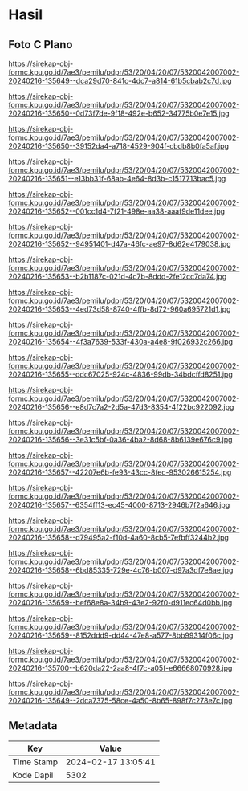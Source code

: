 # Hasil

## Foto C Plano

https://sirekap-obj-formc.kpu.go.id/7ae3/pemilu/pdpr/53/20/04/20/07/5320042007002-20240216-135649--dca29d70-841c-4dc7-a814-61b5cbab2c7d.jpg

https://sirekap-obj-formc.kpu.go.id/7ae3/pemilu/pdpr/53/20/04/20/07/5320042007002-20240216-135650--0d73f7de-9f18-492e-b652-34775b0e7e15.jpg

https://sirekap-obj-formc.kpu.go.id/7ae3/pemilu/pdpr/53/20/04/20/07/5320042007002-20240216-135650--39152da4-a718-4529-904f-cbdb8b0fa5af.jpg

https://sirekap-obj-formc.kpu.go.id/7ae3/pemilu/pdpr/53/20/04/20/07/5320042007002-20240216-135651--e13bb31f-68ab-4e64-8d3b-c1517713bac5.jpg

https://sirekap-obj-formc.kpu.go.id/7ae3/pemilu/pdpr/53/20/04/20/07/5320042007002-20240216-135652--001cc1d4-7f21-498e-aa38-aaaf9de11dee.jpg

https://sirekap-obj-formc.kpu.go.id/7ae3/pemilu/pdpr/53/20/04/20/07/5320042007002-20240216-135652--94951401-d47a-46fc-ae97-8d62e4179038.jpg

https://sirekap-obj-formc.kpu.go.id/7ae3/pemilu/pdpr/53/20/04/20/07/5320042007002-20240216-135653--b2b1187c-021d-4c7b-8ddd-2fe12cc7da74.jpg

https://sirekap-obj-formc.kpu.go.id/7ae3/pemilu/pdpr/53/20/04/20/07/5320042007002-20240216-135653--4ed73d58-8740-4ffb-8d72-960a695721d1.jpg

https://sirekap-obj-formc.kpu.go.id/7ae3/pemilu/pdpr/53/20/04/20/07/5320042007002-20240216-135654--4f3a7639-533f-430a-a4e8-9f026932c266.jpg

https://sirekap-obj-formc.kpu.go.id/7ae3/pemilu/pdpr/53/20/04/20/07/5320042007002-20240216-135655--ddc67025-924c-4836-99db-34bdcffd8251.jpg

https://sirekap-obj-formc.kpu.go.id/7ae3/pemilu/pdpr/53/20/04/20/07/5320042007002-20240216-135656--e8d7c7a2-2d5a-47d3-8354-4f22bc922092.jpg

https://sirekap-obj-formc.kpu.go.id/7ae3/pemilu/pdpr/53/20/04/20/07/5320042007002-20240216-135656--3e31c5bf-0a36-4ba2-8d68-8b6139e676c9.jpg

https://sirekap-obj-formc.kpu.go.id/7ae3/pemilu/pdpr/53/20/04/20/07/5320042007002-20240216-135657--42207e6b-fe93-43cc-8fec-953026615254.jpg

https://sirekap-obj-formc.kpu.go.id/7ae3/pemilu/pdpr/53/20/04/20/07/5320042007002-20240216-135657--6354ff13-ec45-4000-8713-2946b7f2a646.jpg

https://sirekap-obj-formc.kpu.go.id/7ae3/pemilu/pdpr/53/20/04/20/07/5320042007002-20240216-135658--d79495a2-f10d-4a60-8cb5-7efbff3244b2.jpg

https://sirekap-obj-formc.kpu.go.id/7ae3/pemilu/pdpr/53/20/04/20/07/5320042007002-20240216-135658--6bd85335-729e-4c76-b007-d97a3df7e8ae.jpg

https://sirekap-obj-formc.kpu.go.id/7ae3/pemilu/pdpr/53/20/04/20/07/5320042007002-20240216-135659--bef68e8a-34b9-43e2-92f0-d911ec64d0bb.jpg

https://sirekap-obj-formc.kpu.go.id/7ae3/pemilu/pdpr/53/20/04/20/07/5320042007002-20240216-135659--8152ddd9-dd44-47e8-a577-8bb99314f06c.jpg

https://sirekap-obj-formc.kpu.go.id/7ae3/pemilu/pdpr/53/20/04/20/07/5320042007002-20240216-135700--b620da22-2aa8-4f7c-a05f-e66668070928.jpg

https://sirekap-obj-formc.kpu.go.id/7ae3/pemilu/pdpr/53/20/04/20/07/5320042007002-20240216-135649--2dca7375-58ce-4a50-8b65-898f7c278e7c.jpg


## Metadata

| Key        | Value               |
| ---------- | ------------------- |
| Time Stamp | 2024-02-17 13:05:41 |
| Kode Dapil | 5302                |




